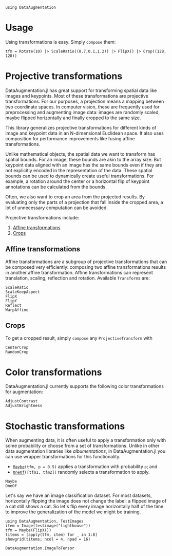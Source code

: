 ```@setup tsm
using DataAugmentation
```
# Usage

Using  transformations is easy. Simply `compose` them:

```@example tsm
tfm = Rotate(10) |> ScaleRatio((0.7,0.1,1.2)) |> FlipX() |> Crop((128, 128))
```

# Projective transformations
DataAugmentation.jl has great support for transforming spatial data like images and keypoints. Most of these transformations are projective transformations. For our purposes, a projection means a mapping between two coordinate spaces. In computer vision, these are frequently used for preprocessing and augmenting image data: images are randomly scaled, maybe flipped horizontally and finally cropped to the same size.

This library generalizes projective transformations for different kinds of image and keypoint data in an N-dimensional Euclidean space. It also uses composition for performance improvements like fusing affine transformations.

Unlike mathematical objects, the spatial data we want to transform has spatial bounds. For an image, these bounds are akin to the array size. But keypoint data aligned with an image has the same bounds even if they are not explicitly encoded in the representation of the data. These spatial bounds can be used to dynamically create useful transformations. For example, a rotation around the center or a horizontal flip of keypoint annotations can be calculated from the bounds.

Often, we also want to crop an area from the projected results. By evaluating only the parts of a projection that fall inside the cropped area, a lot of unnecessary computation can be avoided.

Projective transformations include:
1. [Affine transformations](@ref)
2. [Crops](@ref)
## Affine transformations

Affine transformations are a subgroup of projective transformations that can be composed very efficiently: composing two affine transformations results in another affine transformation. Affine transformations can represent translation, scaling, reflection and rotation. Available `Transform`s are:

```@docs
ScaleRatio
ScaleKeepAspect
FlipX
FlipY
Reflect
WarpAffine
```
    
## Crops

To get a cropped result, simply `compose` any `ProjectiveTransform` with

```@docs
CenterCrop
RandomCrop
```

# Color transformations

DataAugmentation.jl currently supports the following color transformations for augmentation:

```@docs
AdjustContrast
AdjustBrightness
```

# Stochastic transformations
When augmenting data, it is often useful to apply a transformation only with some probability or choose from a set of transformations. Unlike in other data augmentation libraries like *albumentations*, in DataAugmentation.jl you can use wrapper transformations for this functionality.

- [`Maybe`](@ref)`(tfm, p = 0.5)` applies a transformation with probability `p`; and
- [`OneOf`](@ref)`([tfm1, tfm2])` randomly selects a transformation to apply.
```@docs
Maybe
OneOf
```

Let's say we have an image classification dataset. For most datasets, horizontally flipping the image does not change the label: a flipped image of a cat still shows a cat. So let's flip every image horizontally half of the time to improve the generalization of the model we might be training.

```@example
using DataAugmentation, TestImages
item = Image(testimage("lighthouse"))
tfm = Maybe(FlipX())
titems = [apply(tfm, item) for _ in 1:8]
showgrid(titems; ncol = 4, npad = 16)
```

```@docs
DataAugmentation.ImageToTensor
```
